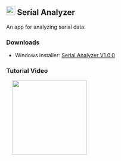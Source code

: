 <h2> <img src="https://user-images.githubusercontent.com/69270611/177051970-8e61d89f-2bb3-4ab7-a75e-24b2ac237dbe.svg" width="24"   />  Serial Analyzer   </h2> 


An app for analyzing serial data.

### Downloads
<ul>
<li>
Windows installer: <a href="https://github.com/curiores/SerialAnalyzer/raw/main/Serial%20Analyzer%20Setup%201.0.0.exe">Serial Analyzer V1.0.0</a>
</li>
</ul>

### Tutorial Video
&nbsp;&nbsp;&nbsp; <a href="https://youtu.be/6LcyG-hUZ2I"> <img src="https://user-images.githubusercontent.com/69270611/177990726-dfcf318a-4f1b-403b-aace-210cf5e41efa.png" width="200px"> </a>

